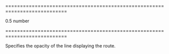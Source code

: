 <!--**
/*-------------------------------------------
    Auto-generated file. Do not modify.
-------------------------------------------

**-->
===========================================================================
<!--default-->0.5<!--/default-->
<!--type-->number<!--/type-->
===========================================================================

<!--shortDescription-->
Specifies the opacity of the line displaying the route.
<!--/shortDescription-->

<!--fullDescription-->

<!--/fullDescription-->